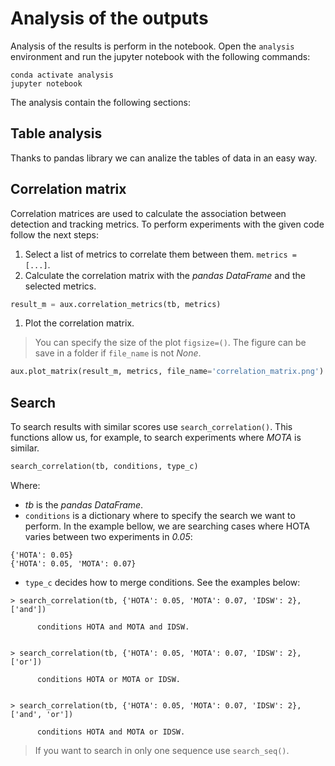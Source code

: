 
# Analysis of the outputs

Analysis of the results is perform in the notebook. Open the `analysis` environment and run the jupyter notebook with the following commands:

```
conda activate analysis
jupyter notebook
```

The analysis contain the following sections:

## Table analysis

Thanks to pandas library we can analize the tables of data in an easy way.

## Correlation matrix

Correlation matrices are used to calculate the association between detection and tracking metrics. To perform experiments with the given code follow the next steps:

1. Select a list of metrics to correlate them between them. `metrics = [...]`.
1. Calculate the correlation matrix with the *pandas* *DataFrame* and the selected metrics.
```python
result_m = aux.correlation_metrics(tb, metrics)
```
1. Plot the correlation matrix.
> You can specify the size of the plot `figsize=()`.
> The figure can be save in a folder if `file_name` is not *None*.
```python
aux.plot_matrix(result_m, metrics, file_name='correlation_matrix.png')
```

## Search 

To search results with similar scores use `search_correlation()`. This functions allow us, for example, to search experiments where *MOTA* is similar.
```python
search_correlation(tb, conditions, type_c)
```
Where:
- *tb* is the *pandas DataFrame*.
- `conditions` is a dictionary where to specify the search we want to perform. In the example bellow, we are searching cases where HOTA varies between two experiments in *0.05*:
```
{'HOTA': 0.05}
{'HOTA': 0.05, 'MOTA': 0.07}
```
- `type_c` decides how to merge conditions. See the examples below:
```
> search_correlation(tb, {'HOTA': 0.05, 'MOTA': 0.07, 'IDSW': 2}, ['and'])

      conditions HOTA and MOTA and IDSW.


> search_correlation(tb, {'HOTA': 0.05, 'MOTA': 0.07, 'IDSW': 2}, ['or'])

      conditions HOTA or MOTA or IDSW.


> search_correlation(tb, {'HOTA': 0.05, 'MOTA': 0.07, 'IDSW': 2}, ['and', 'or'])

      conditions HOTA and MOTA or IDSW.
```

> If you want to search in only one sequence use `search_seq()`.
